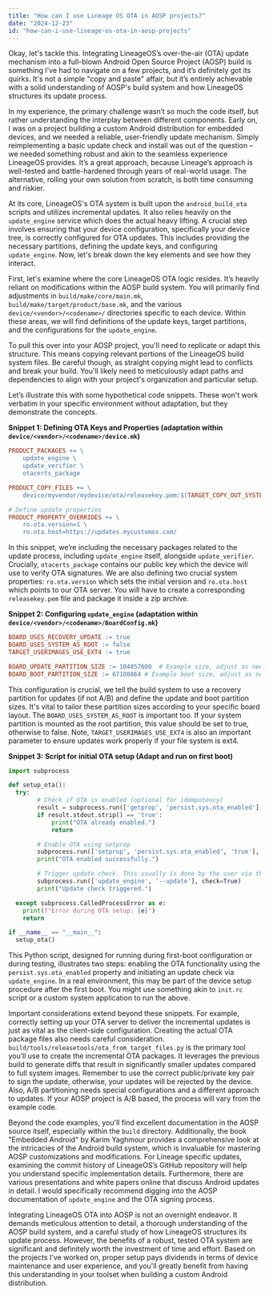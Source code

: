 ```yaml
---
title: "How can I use Lineage OS OTA in AOSP projects?"
date: "2024-12-23"
id: "how-can-i-use-lineage-os-ota-in-aosp-projects"
---
```


Okay, let's tackle this. Integrating LineageOS’s over-the-air (OTA) update mechanism into a full-blown Android Open Source Project (AOSP) build is something I've had to navigate on a few projects, and it’s definitely got its quirks. It's not a simple "copy and paste" affair, but it’s entirely achievable with a solid understanding of AOSP's build system and how LineageOS structures its update process.

In my experience, the primary challenge wasn’t so much the code itself, but rather understanding the interplay between different components. Early on, I was on a project building a custom Android distribution for embedded devices, and we needed a reliable, user-friendly update mechanism. Simply reimplementing a basic update check and install was out of the question – we needed something robust and akin to the seamless experience LineageOS provides. It’s a great approach, because Lineage’s approach is well-tested and battle-hardened through years of real-world usage. The alternative, rolling your own solution from scratch, is both time consuming and riskier.

At its core, LineageOS's OTA system is built upon the `android_build_ota` scripts and utilizes incremental updates. It also relies heavily on the `update_engine` service which does the actual heavy lifting. A crucial step involves ensuring that your device configuration, specifically your device tree, is correctly configured for OTA updates. This includes providing the necessary partitions, defining the update keys, and configuring `update_engine`. Now, let's break down the key elements and see how they interact.

First, let's examine where the core LineageOS OTA logic resides. It’s heavily reliant on modifications within the AOSP build system. You will primarily find adjustments in `build/make/core/main.mk`, `build/make/target/product/base.mk`, and the various `device/<vendor>/<codename>/` directories specific to each device. Within these areas, we will find definitions of the update keys, target partitions, and the configurations for the `update_engine`.

To pull this over into your AOSP project, you'll need to replicate or adapt this structure. This means copying relevant portions of the LineageOS build system files. Be careful though, as straight copying might lead to conflicts and break your build. You'll likely need to meticulously adapt paths and dependencies to align with your project's organization and particular setup.

Let’s illustrate this with some hypothetical code snippets. These won't work verbatim in your specific environment without adaptation, but they demonstrate the concepts.

**Snippet 1: Defining OTA Keys and Properties (adaptation within `device/<vendor>/<codename>/device.mk`)**

```makefile
PRODUCT_PACKAGES += \
    update_engine \
    update_verifier \
    otacerts_package

PRODUCT_COPY_FILES += \
    device/myvendor/mydevice/ota/releasekey.pem:$(TARGET_COPY_OUT_SYSTEM)/etc/security/otacerts.zip

# Define update properties
PRODUCT_PROPERTY_OVERRIDES += \
    ro.ota.version=1 \
    ro.ota.host=https://updates.mycustomos.com/
```

In this snippet, we’re including the necessary packages related to the update process, including `update_engine` itself, alongside `update_verifier`. Crucially, `otacerts_package` contains our public key which the device will use to verify OTA signatures. We are also defining two crucial system properties: `ro.ota.version` which sets the initial version and `ro.ota.host` which points to our OTA server. You will have to create a corresponding `releasekey.pem` file and package it inside a zip archive.

**Snippet 2: Configuring `update_engine` (adaptation within `device/<vendor>/<codename>/BoardConfig.mk`)**

```makefile
BOARD_USES_RECOVERY_UPDATE := true
BOARD_USES_SYSTEM_AS_ROOT := false
TARGET_USERIMAGES_USE_EXT4 := true

BOARD_UPDATE_PARTITION_SIZE := 104857600  # Example size, adjust as needed
BOARD_BOOT_PARTITION_SIZE := 67108864 # Example boot size, adjust as needed
```

This configuration is crucial, we tell the build system to use a recovery partition for updates (if not A/B) and define the update and boot partition sizes. It's vital to tailor these partition sizes according to your specific board layout. The `BOARD_USES_SYSTEM_AS_ROOT` is important too. If your system partition is mounted as the root partition, this value should be set to true, otherwise to false. Note, `TARGET_USERIMAGES_USE_EXT4` is also an important parameter to ensure updates work properly if your file system is ext4.

**Snippet 3: Script for initial OTA setup (Adapt and run on first boot)**

```python
import subprocess

def setup_ota():
  try:
        # Check if OTA is enabled (optional for idempotency)
        result = subprocess.run(['getprop', 'persist.sys.ota_enabled'], capture_output=True, text=True)
        if result.stdout.strip() == 'true':
            print("OTA already enabled.")
            return

        # Enable OTA using setprop
        subprocess.run(['setprop', 'persist.sys.ota_enabled', 'true'], check=True)
        print("OTA enabled successfully.")

        # Trigger update check. This usually is done by the user via the system UI settings, however, we can trigger it manually for testing purposes
        subprocess.run(['update_engine', '--update'], check=True)
        print("Update check triggered.")

  except subprocess.CalledProcessError as e:
    print(f"Error during OTA setup: {e}")
    return

if __name__ == "__main__":
  setup_ota()
```

This Python script, designed for running during first-boot configuration or during testing, illustrates two steps: enabling the OTA functionality using the `persist.sys.ota_enabled` property and initiating an update check via `update_engine`. In a real environment, this may be part of the device setup procedure after the first boot. You might use something akin to `init.rc` script or a custom system application to run the above.

Important considerations extend beyond these snippets. For example, correctly setting up your OTA server to deliver the incremental updates is just as vital as the client-side configuration. Creating the actual OTA package files also needs careful consideration. `build/tools/releasetools/ota_from_target_files.py` is the primary tool you’ll use to create the incremental OTA packages. It leverages the previous build to generate diffs that result in significantly smaller updates compared to full system images. Remember to use the correct public/private key pair to sign the update, otherwise, your updates will be rejected by the device. Also, A/B partitioning needs special configurations and a different approach to updates. If your AOSP project is A/B based, the process will vary from the example code.

Beyond the code examples, you'll find excellent documentation in the AOSP source itself, especially within the `build` directory. Additionally, the book "Embedded Android" by Karim Yaghmour provides a comprehensive look at the intricacies of the Android build system, which is invaluable for mastering AOSP customizations and modifications. For Lineage specific updates, examining the commit history of LineageOS’s GitHub repository will help you understand specific implementation details. Furthermore, there are various presentations and white papers online that discuss Android updates in detail. I would specifically recommend digging into the AOSP documentation of `update_engine` and the OTA signing process.

Integrating LineageOS OTA into AOSP is not an overnight endeavor. It demands meticulous attention to detail, a thorough understanding of the AOSP build system, and a careful study of how LineageOS structures its update process. However, the benefits of a robust, tested OTA system are significant and definitely worth the investment of time and effort. Based on the projects I've worked on, proper setup pays dividends in terms of device maintenance and user experience, and you'll greatly benefit from having this understanding in your toolset when building a custom Android distribution.
